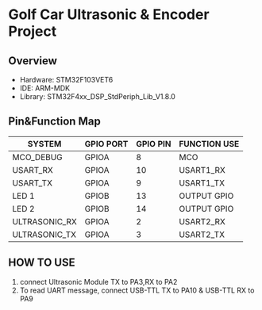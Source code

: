 # Golf Car Ultrasonic & Encoder Project

## Overview
- Hardware: STM32F103VET6
- IDE: ARM-MDK
- Library: STM32F4xx_DSP_StdPeriph_Lib_V1.8.0  

## Pin&Function Map
|SYSTEM			| GPIO PORT | GPIO PIN	| FUNCTION USE
|---			|----		| ----		| ----		
|MCO_DEBUG		|	GPIOA	|	8		|	MCO
|USART_RX		|	GPIOA	|	10		|	USART1_RX
|USART_TX		|	GPIOA	|	9		|	USART1_TX
|LED 1			|	GPIOB	|	13		|	OUTPUT GPIO
|LED 2			|	GPIOB	|	14		|	OUTPUT GPIO
|ULTRASONIC_RX	|	GPIOA	|	2		|	USART2_RX
|ULTRASONIC_TX	|	GPIOA	|	3		|	USART2_TX

## HOW TO USE
1. connect Ultrasonic Module TX to PA3,RX to PA2
2. To read UART message, connect USB-TTL TX to PA10 & USB-TTL RX to PA9 